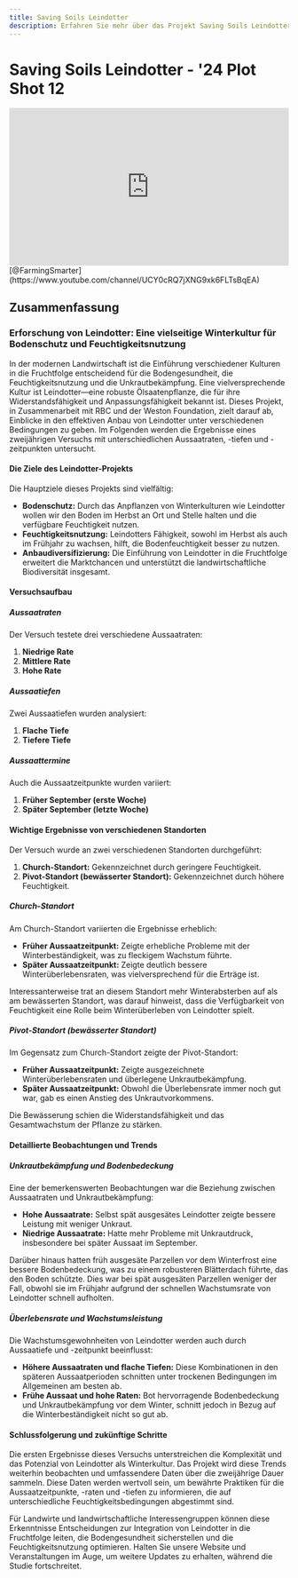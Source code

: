 ```yaml
---
title: Saving Soils Leindotter
description: Erfahren Sie mehr über das Projekt Saving Soils Leindotter und dessen Ergebnisse zum Anbau von Leindotter unter verschiedenen Bedingungen.
---
```

# Saving Soils Leindotter - '24 Plot Shot 12

<div style="position: relative; width: 100%; padding-bottom: 56.25%; height: 0; overflow: hidden;">
    <iframe src="https://www.youtube.com/embed/n-MpoY7XhgY?si=W5KTwrv62yV-ix1u" title="YouTube video player" frameborder="0" allow="accelerometer; autoplay; clipboard-write; encrypted-media; gyroscope; picture-in-picture; web-share" referrerpolicy="strict-origin-when-cross-origin" allowfullscreen style="position: absolute; top: 0; left: 0; width: 100%; height: 100%; border: 0; object-fit: cover;"></iframe>
</div>
[@FarmingSmarter](https://www.youtube.com/channel/UCY0cRQ7jXNG9xk6FLTsBqEA)

## Zusammenfassung

### Erforschung von Leindotter: Eine vielseitige Winterkultur für Bodenschutz und Feuchtigkeitsnutzung

In der modernen Landwirtschaft ist die Einführung verschiedener Kulturen in die Fruchtfolge entscheidend für die Bodengesundheit, die Feuchtigkeitsnutzung und die Unkrautbekämpfung. Eine vielversprechende Kultur ist Leindotter—eine robuste Ölsaatenpflanze, die für ihre Widerstandsfähigkeit und Anpassungsfähigkeit bekannt ist. Dieses Projekt, in Zusammenarbeit mit RBC und der Weston Foundation, zielt darauf ab, Einblicke in den effektiven Anbau von Leindotter unter verschiedenen Bedingungen zu geben. Im Folgenden werden die Ergebnisse eines zweijährigen Versuchs mit unterschiedlichen Aussaatraten, -tiefen und -zeitpunkten untersucht.

#### Die Ziele des Leindotter-Projekts

Die Hauptziele dieses Projekts sind vielfältig:

- **Bodenschutz:** Durch das Anpflanzen von Winterkulturen wie Leindotter wollen wir den Boden im Herbst an Ort und Stelle halten und die verfügbare Feuchtigkeit nutzen.
- **Feuchtigkeitsnutzung:** Leindotters Fähigkeit, sowohl im Herbst als auch im Frühjahr zu wachsen, hilft, die Bodenfeuchtigkeit besser zu nutzen.
- **Anbaudiversifizierung:** Die Einführung von Leindotter in die Fruchtfolge erweitert die Marktchancen und unterstützt die landwirtschaftliche Biodiversität insgesamt.

#### Versuchsaufbau

##### Aussaatraten

Der Versuch testete drei verschiedene Aussaatraten:

1. **Niedrige Rate**
2. **Mittlere Rate**
3. **Hohe Rate**

##### Aussaatiefen

Zwei Aussaatiefen wurden analysiert:

1. **Flache Tiefe**
2. **Tiefere Tiefe**

##### Aussaattermine

Auch die Aussaatzeitpunkte wurden variiert:

1. **Früher September (erste Woche)**
2. **Später September (letzte Woche)**

#### Wichtige Ergebnisse von verschiedenen Standorten

Der Versuch wurde an zwei verschiedenen Standorten durchgeführt:

1. **Church-Standort:** Gekennzeichnet durch geringere Feuchtigkeit.
2. **Pivot-Standort (bewässerter Standort):** Gekennzeichnet durch höhere Feuchtigkeit.

##### Church-Standort

Am Church-Standort variierten die Ergebnisse erheblich:

- **Früher Aussaatzeitpunkt:** Zeigte erhebliche Probleme mit der Winterbeständigkeit, was zu fleckigem Wachstum führte.
- **Später Aussaatzeitpunkt:** Zeigte deutlich bessere Winterüberlebensraten, was vielversprechend für die Erträge ist.

Interessanterweise trat an diesem Standort mehr Winterabsterben auf als am bewässerten Standort, was darauf hinweist, dass die Verfügbarkeit von Feuchtigkeit eine Rolle beim Winterüberleben von Leindotter spielt.

##### Pivot-Standort (bewässerter Standort)

Im Gegensatz zum Church-Standort zeigte der Pivot-Standort:

- **Früher Aussaatzeitpunkt:** Zeigte ausgezeichnete Winterüberlebensraten und überlegene Unkrautbekämpfung.
- **Später Aussaatzeitpunkt:** Obwohl die Überlebensrate immer noch gut war, gab es einen Anstieg des Unkrautvorkommens.

Die Bewässerung schien die Widerstandsfähigkeit und das Gesamtwachstum der Pflanze zu stärken.

#### Detaillierte Beobachtungen und Trends

##### Unkrautbekämpfung und Bodenbedeckung

Eine der bemerkenswerten Beobachtungen war die Beziehung zwischen Aussaatraten und Unkrautbekämpfung:

- **Hohe Aussaatrate:** Selbst spät ausgesätes Leindotter zeigte bessere Leistung mit weniger Unkraut.
- **Niedrige Aussaatrate:** Hatte mehr Probleme mit Unkrautdruck, insbesondere bei später Aussaat im September.

Darüber hinaus hatten früh ausgesäte Parzellen vor dem Winterfrost eine bessere Bodenbedeckung, was zu einem robusteren Blätterdach führte, das den Boden schützte. Dies war bei spät ausgesäten Parzellen weniger der Fall, obwohl sie im Frühjahr aufgrund der schnellen Wachstumsrate von Leindotter schnell aufholten.

##### Überlebensrate und Wachstumsleistung

Die Wachstumsgewohnheiten von Leindotter werden auch durch Aussaatiefe und -zeitpunkt beeinflusst:

- **Höhere Aussaatraten und flache Tiefen:** Diese Kombinationen in den späteren Aussaatperioden schnitten unter trockenen Bedingungen im Allgemeinen am besten ab.
- **Frühe Aussaat und hohe Raten:** Bot hervorragende Bodenbedeckung und Unkrautbekämpfung vor dem Winter, schnitt jedoch in Bezug auf die Winterbeständigkeit nicht so gut ab.

#### Schlussfolgerung und zukünftige Schritte

Die ersten Ergebnisse dieses Versuchs unterstreichen die Komplexität und das Potenzial von Leindotter als Winterkultur. Das Projekt wird diese Trends weiterhin beobachten und umfassendere Daten über die zweijährige Dauer sammeln. Diese Daten werden wertvoll sein, um bewährte Praktiken für die Aussaatzeitpunkte, -raten und -tiefen zu informieren, die auf unterschiedliche Feuchtigkeitsbedingungen abgestimmt sind.

Für Landwirte und landwirtschaftliche Interessengruppen können diese Erkenntnisse Entscheidungen zur Integration von Leindotter in die Fruchtfolge leiten, die Bodengesundheit sicherstellen und die Feuchtigkeitsnutzung optimieren. Halten Sie unsere Website und Veranstaltungen im Auge, um weitere Updates zu erhalten, während die Studie fortschreitet.
